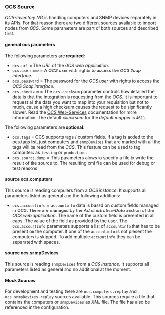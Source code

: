 ### OCS Source
_OCS-Inventory NG_ is handling computers and SNMP devices separately in its APIs. For that reason there are two different sources available to import nodes from _OCS_. Some parameters are part of both sources and described first.

#### general ocs parameters
The following parameters are **required**:

* `ocs.url` = The _URL_ of the _OCS web application_.
* `ocs.username` = A _OCS user_ with rights to access the _OCS Soap interface_.
* `ocs.password` = The password for the _OCS user_ with rights to access the _OCS Soap interface_.
* `ocs.checksum` = The `ocs.checksum` parameter controls how detailed the data is that the integration is requesting from the _OCS_. It is important to request all the data you want to map into your requisition but not to much, cause a high checksum causes the request to be significantly slower. Read the [OCS Web-Services](http://wiki.ocsinventory-ng.org/index.php/Developers:Web_services) documentation for more information. The default _checksum_ for the _default mapper_ is `4611`.

The following parameters are **optional**:

* `ocs.tags` = OCS supports tags / custom fields. If a tag is added to the ocs.tags list, just computers and `snmpDevices` that are marked with all the tags will be read from the _OCS_. This feature can be used to tag computers as `testing` or `production`.
* `ocs.source.dump` = This parameters alows to specify a file to write the result of the source to. The resulting xml file can be used for debug or test reasons.

#### source ocs.computers
This source is reading computers from a _OCS instance_. It supports all parameters listed as general and the following additions:

* `ocs.accountinfo` = `accountinfo` data is based on custom fields managed in OCS. There are managed by the _Administrative-Data_ section of the _OCS web application_. The name of the custom field is presented in all caps. The value of the field as provided by the user. The `ocs.accountinfo` parameters supports a list of `accountinfo` that has to be present on the computer. If one of the `accountinfo` is not present the computers is skipped. To add multiple `accountinfo` they can be separated with spaces.

#### source ocs.snmpDevices
This source is reading `snmpDevices` from a _OCS instance_. It supports all parameters listed as general and no additional at the moment.

#### Mock Sources
For development and testing there are `ocs.computers.replay` and `ocs.snmpDevices.replay` sources available. This sources require a file that contains the computers or `snmpDevices` as _XML_ file. The file has also be referenced in the configuration.
